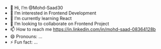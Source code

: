 - 👋 Hi, I’m @Mohd-Saad30
- 👀 I’m interested in Frontend Development
- 🌱 I’m currently learning React
- 💞️ I’m looking to collaborate on Frontend Project
- 📫 How to reach me https://in.linkedin.com/in/mohd-saad-08364128b
- 😄 Pronouns: ...
- ⚡ Fun fact: ...

<!---
Mohd-Saad30/Mohd-Saad30 is a ✨ special ✨ repository because its `README.md` (this file) appears on your GitHub profile.
You can click the Preview link to take a look at your changes.
--->
